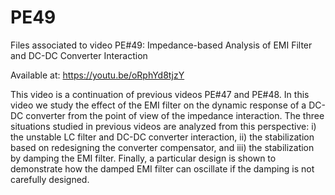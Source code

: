 # PE49
Files associated to video PE#49: Impedance-based Analysis of EMI Filter and DC-DC Converter Interaction

Available at: https://youtu.be/oRphYd8tjzY

This video is a continuation of previous videos PE#47 and PE#48. In this video we study the effect of the EMI filter on the dynamic response of a DC-DC converter from the point of view of the impedance interaction. The three situations studied in previous videos are analyzed from this perspective: i) the unstable LC filter and DC-DC converter interaction, ii) the stabilization based on redesigning the converter compensator, and iii) the stabilization by damping the EMI filter. Finally, a particular design is shown to demonstrate how the damped EMI filter can oscillate if the damping is not carefully designed.
